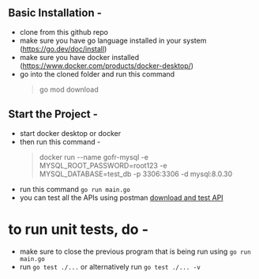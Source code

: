 ## Basic Installation  - 
- clone from this github repo 
- make sure you have go language installed in your system (https://go.dev/doc/install)
- make sure you have docker installed (https://www.docker.com/products/docker-desktop/)
- go into the cloned folder and run this command
   > go mod download

## Start the Project - 
- start docker desktop or docker
- then run this command - 
  > docker run --name gofr-mysql -e MYSQL_ROOT_PASSWORD=root123 -e MYSQL_DATABASE=test_db -p 3306:3306 -d mysql:8.0.30
- run this command `go run main.go`
- you can test all the APIs using postman [download and test API](/Car%20API%20collection.postman_collection.json) 

# to run unit tests, do -
- make sure to close the previous program that is being run using `go run main.go`
- run `go test ./...` or alternatively run `go test ./... -v`


 
